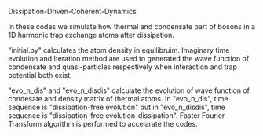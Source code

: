 Dissipation-Driven-Coherent-Dynamics

In these codes we simulate how thermal and condensate part of bosons in a 1D harmonic trap exchange atoms after dissipation. 

"initial.py" calculates the atom density in equilibruim. Imaginary time evolution and Iteration method are used to generated the wave function of condensate and quasi-particles respectively when interaction and trap potential both exist.

"evo_n_dis" and "evo_n_disdis" calculate the evolution of wave function of condesate and density matrix of thermal atoms. In "evo_n_dis", time sequence is "dissipation-free evolution" but in "evo_n_disdis", time sequence is "dissipation-free evolution-dissipation". Faster Fourier Transform algorithm is performed to accelarate the codes.

